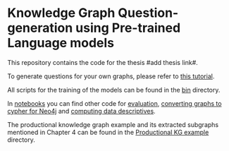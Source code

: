# Knowledge Graph Question-generation using Pre-trained Language models

This repository contains the code for the thesis #add thesis link#.

To generate questions for your own graphs, please refer to [this tutorial](notebooks/question_generation_example.ipynb).

All scripts for the training of the models can be found in the [bin](bin/) directory.

In [notebooks](notebooks/) you can find other code for [evaluation](notebooks/evaluation.ipynb), [converting graphs to cypher for Neo4j](notebooks/triples2cypher.ipynb) and [computing data descriptives](notebooks/descriptives.ipynb).

The productional knowledge graph example and its extracted subgraphs mentioned in Chapter 4 can be found in the [Productional KG example](Productional%20KG%20example) directory.
